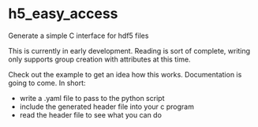 # h5_easy_access
Generate a simple C interface for hdf5 files

This is currently in early development. Reading is sort of complete, writing only supports group creation with attributes at this time.

Check out the example to get an idea how this works. Documentation is going to come.
In short:
 - write a .yaml file to pass to the python script
 - include the generated header file into your c program
 - read the header file to see what you can do
